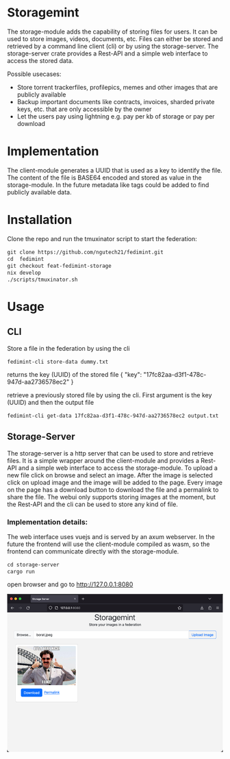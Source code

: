 # Storagemint
The storage-module adds the capability of storing files for users. It can be used to store images, videos, documents, etc. Files can either be stored and retrieved by a command line client (cli) or by using the storage-server. The storage-server crate provides a Rest-API and a simple web interface to access the stored data.

Possible usecases:
* Store torrent trackerfiles, profilepics, memes and other images that are publicly available 
* Backup important documents like contracts, invoices, sharded private keys, etc. that are only accessible by the owner
* Let the users pay using lightning e.g. pay per kb of storage or pay per download


# Implementation
The client-module generates a UUID that is used as a key to identify the file. The content of the file is BASE64 encoded and stored as value in the storage-module. In the future metadata like tags could be added to find publicly available data. 



# Installation
Clone the repo and run the tmuxinator script to start the federation:
```
git clone https://github.com/ngutech21/fedimint.git
cd  fedimint
git checkout feat-fedimint-storage
nix develop
./scripts/tmuxinator.sh
```


# Usage
## CLI
Store a file in the federation by using the cli
```
fedimint-cli store-data dummy.txt
```
returns the key (UUID) of the stored file 
{
  "key": "17fc82aa-d3f1-478c-947d-aa2736578ec2"
}


retrieve a previously stored file by using the cli. First argument is the key (UUID) and then the output file
```
fedimint-cli get-data 17fc82aa-d3f1-478c-947d-aa2736578ec2 output.txt
```


## Storage-Server
The storage-server is a http server that can be used to store and retrieve files. It is a simple wrapper around the client-module and provides a Rest-API and a simple web interface to access the storage-module. To upload a new file click on browse and select an image. After the image is selected click on upload image and the image will be added to the page. Every image on the page has a download button to download the file and a permalink to share the file. The webui only supports storing images at the moment, but the Rest-API and the cli can be used to store any kind of file.


### Implementation details:
The web interface uses vuejs and is served by an axum webserver. In the future the frontend will use the client-module compiled as wasm, so the frontend can communicate directly with the storage-module. 

```
cd storage-server
cargo run
```

open browser and go to <span>http://127.0.0.1:8080</span>

![screenshot of the storageming webapp](Storagemint-startpage.jpg)



